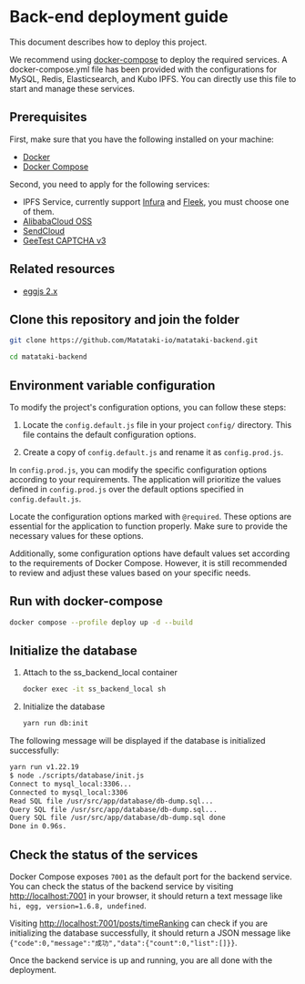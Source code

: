 # Back-end deployment guide

This document describes how to deploy this project.

We recommend using [docker-compose](https://docs.docker.com/compose/) to deploy the required services. A docker-compose.yml file has been provided with the configurations for MySQL, Redis, Elasticsearch, and Kubo IPFS. You can directly use this file to start and manage these services.

## Prerequisites

First, make sure that you have the following installed on your machine:

- [Docker](https://docs.docker.com/get-docker/)
- [Docker Compose](https://docs.docker.com/compose/install/)

Second, you need to apply for the following services:
- IPFS Service, currently support [Infura](https://www.infura.io/product/ipfs/) and [Fleek](https://fleek.co/storage/), you must choose one of them.
- [AlibabaCloud OSS](https://www.alibabacloud.com/product/object-storage-service/)
- [SendCloud](https://www.sendcloud.net/)
- [GeeTest CAPTCHA v3](https://www.geetest.com/en/Captcha/)

## Related resources

- [eggjs 2.x](https://github.com/eggjs/egg/blob/2.x/site/docs/index.zh-CN.md)

## Clone this repository and join the folder

```bash
git clone https://github.com/Matataki-io/matataki-backend.git
```

```bash
cd matataki-backend
```

## Environment variable configuration

To modify the project's configuration options, you can follow these steps:

1. Locate the `config.default.js` file in your project `config/` directory. This file contains the default configuration options.

2. Create a copy of `config.default.js` and rename it as `config.prod.js`.

In `config.prod.js`, you can modify the specific configuration options according to your requirements. The application will prioritize the values defined in `config.prod.js` over the default options specified in `config.default.js`.

Locate the configuration options marked with `@required`. These options are essential for the application to function properly. Make sure to provide the necessary values for these options.

Additionally, some configuration options have default values set according to the requirements of Docker Compose. However, it is still recommended to review and adjust these values based on your specific needs.

## Run with docker-compose

```bash
docker compose --profile deploy up -d --build
```

## Initialize the database

1. Attach to the ss_backend_local container

    ```bash
    docker exec -it ss_backend_local sh
    ```

2. Initialize the database

    ```bash
    yarn run db:init
    ```

The following message will be displayed if the database is initialized successfully:

```bash
yarn run v1.22.19
$ node ./scripts/database/init.js
Connect to mysql_local:3306...
Connected to mysql_local:3306
Read SQL file /usr/src/app/database/db-dump.sql...
Query SQL file /usr/src/app/database/db-dump.sql...
Query SQL file /usr/src/app/database/db-dump.sql done
Done in 0.96s.
```

## Check the status of the services

Docker Compose exposes `7001` as the default port for the backend service. You can check the status of the backend service by visiting [http://localhost:7001](http://localhost:7001) in your browser, it should return a text message like `hi, egg, version=1.6.8, undefined`.

Visiting [http://localhost:7001/posts/timeRanking](http://localhost:7001/posts/timeRanking) can check if you are initializing the database successfully, it should return a JSON message like `{"code":0,"message":"成功","data":{"count":0,"list":[]}}`.

Once the backend service is up and running, you are all done with the deployment.
